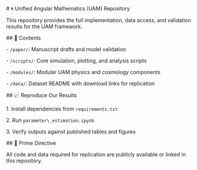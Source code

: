 \# 🌀 Unified Angular Mathematics (UAM) Repository



This repository provides the full implementation, data access, and validation results for the UAM framework.



\## 📘 Contents

\- `/paper/`: Manuscript drafts and model validation

\- `/scripts/`: Core simulation, plotting, and analysis scripts

\- `/modules/`: Modular UAM physics and cosmology components

\- `/data/`: Dataset README with download links for replication



\## 📈 Reproduce Our Results

1\. Install dependencies from `requirements.txt`

2\. Run `parameter\_estimation.ipynb`

3\. Verify outputs against published tables and figures



\## 🧠 Prime Directive

All code and data required for replication are publicly available or linked in this repository.



